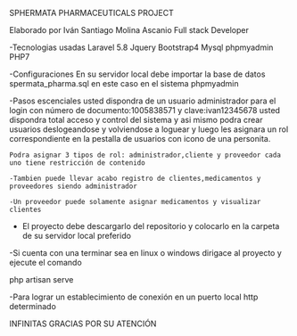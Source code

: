 SPHERMATA PHARMACEUTICALS PROJECT


Elaborado por Iván Santiago Molina Ascanio        Full stack Developer

-Tecnologias usadas
    Laravel 5.8
    Jquery
    Bootstrap4
    Mysql
    phpmyadmin
    PHP7
    
-Configuraciones
  En su servidor local debe importar la base de datos spermata_pharma.sql en este caso en el sistema phpmyadmin
  
-Pasos escenciales
    usted dispondra de un usuario administrador para el login con número de documento:1005838571 y clave:ivan12345678
    usted dispondra total acceso y control del sistema y  asi mismo podra crear usuarios deslogeandose y volviendose a loguear y luego les asignara un rol correspondiente en la pestalla  de usuarios  con  icono de una personita.
    
    Podra asignar 3 tipos de rol: administrador,cliente y proveedor cada uno tiene restricción de contenido
    
    -Tambien puede llevar acabo registro de clientes,medicamentos y proveedores siendo administrador
    
    -Un proveedor puede solamente asignar medicamentos y visualizar clientes 
 
- El proyecto debe descargarlo del repositorio y colocarlo en la carpeta de su servidor local preferido
 
 
 -Si cuenta con una terminar sea en linux o windows dirigace al proyecto 
 y ejecute el comando
 
 
   php artisan serve
 
 -Para lograr un establecimiento de conexión en un puerto local http determinado
 
 
INFINITAS GRACIAS POR SU ATENCIÓN

    
    
  


